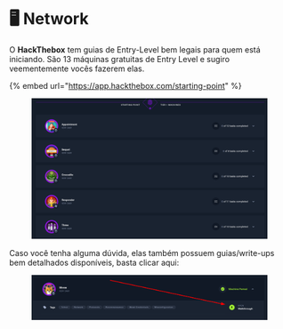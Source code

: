 # 🖥️ Network

O **HackThebox** tem guias de Entry-Level bem legais para quem está iniciando. São 13 máquinas gratuitas de Entry Level e sugiro veementemente vocês fazerem elas.

{% embed url="https://app.hackthebox.com/starting-point" %}

<figure><img src="../.gitbook/assets/image.png" alt=""><figcaption></figcaption></figure>

Caso você tenha alguma dúvida, elas também possuem guias/write-ups bem detalhados disponíveis, basta clicar aqui:

<figure><img src="../.gitbook/assets/image (1).png" alt=""><figcaption></figcaption></figure>
